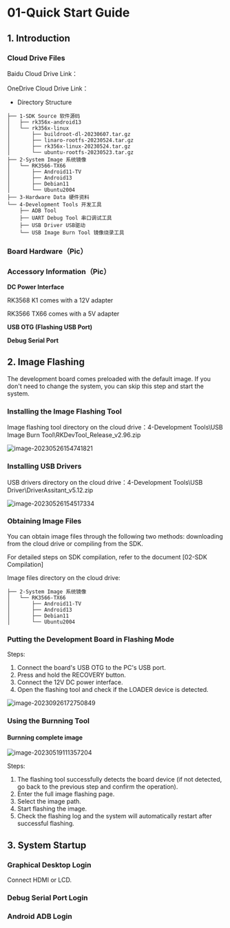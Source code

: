 # 01-Quick Start Guide



## 1. Introduction

### Cloud Drive Files

Baidu Cloud Drive Link：

OneDrive Cloud Drive Link：



* Directory Structure

```
├── 1-SDK Source 软件源码
│   ├── rk356x-android13
│   └── rk356x-linux
│       ├── buildroot-dl-20230607.tar.gz
│       ├── linaro-rootfs-20230524.tar.gz
│       ├── rk356x-linux-20230524.tar.gz
│       └── ubuntu-rootfs-20230523.tar.gz
├── 2-System Image 系统镜像
│   └── RK3566-TX66
│       ├── Android11-TV
│       ├── Android13
│       ├── Debian11
│       └── Ubuntu2004
├── 3-Hardware Data 硬件资料
└── 4-Development Tools 开发工具
    ├── ADB Tool
    ├── UART Debug Tool 串口调试工具
    ├── USB Driver USB驱动
    └── USB Image Burn Tool 镜像烧录工具
```





### Board Hardware（Pic）





### Accessory Information（Pic）

**DC Power Interface**

RK3568 K1 comes with a 12V adapter

RK3566 TX66 comes with a 5V adapter



**USB OTG (Flashing USB Port)**





**Debug Serial Port**







## 2. Image Flashing

The development board comes preloaded with the default image. If you don't need to change the system, you can skip this step and start the system.



### Installing the Image Flashing Tool

Image flashing tool directory on the cloud drive：4-Development Tools\USB Image Burn Tool\RKDevTool\_Release\_v2.96.zip

![image-20230526154741821](http://tanzhtanzh.oss-cn-shenzhen.aliyuncs.com/img/image-20230526154741821.png)





### Installing USB Drivers

USB drivers directory on the cloud drive：4-Development Tools\USB Driver\DriverAssitant\_v5.12.zip

![image-20230526154517334](http://tanzhtanzh.oss-cn-shenzhen.aliyuncs.com/img/image-20230526154517334.png)





### Obtaining Image Files

You can obtain image files through the following two methods: downloading from the cloud drive or compiling from the SDK.

For detailed steps on SDK compilation, refer to the document [02-SDK Compilation]

Image files directory on the cloud drive:

```
├── 2-System Image 系统镜像
│   └── RK3566-TX66
│       ├── Android11-TV
│       ├── Android13
│       ├── Debian11
│       └── Ubuntu2004
```





### Putting the Development Board in Flashing Mode

Steps:

1. Connect the board's USB OTG to the PC's USB port.
2. Press and hold the RECOVERY button.
3. Connect the 12V DC power interface.
4. Open the flashing tool and check if the LOADER device is detected.

![image-20230926172750849](http://tanzhtanzh.oss-cn-shenzhen.aliyuncs.com/img/image-20230926172750849.png)



### Using the Burnning Tool

#### Burnning complete image

![image-20230519111357204](http://tanzhtanzh.oss-cn-shenzhen.aliyuncs.com/img/image-20230519111357204.png)

Steps:

1. The flashing tool successfully detects the board device (if not detected, go back to the previous step and confirm the operation).
2. Enter the full image flashing page.
3. Select the image path.
4. Start flashing the image.
5. Check the flashing log and the system will automatically restart after successful flashing.



####





## 3. System Startup

### Graphical Desktop Login

Connect HDMI or LCD.





### Debug Serial Port Login





### Android ADB Login
